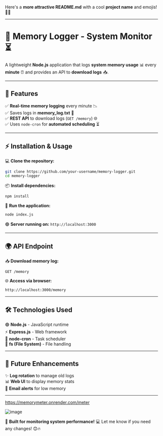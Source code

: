 Here's a **more attractive README.md** with a cool **project name** and emojis! 🚀🔥  

---

# 🧠 **Memory Logger - System Monitor** ⏳  

A lightweight **Node.js** application that logs **system memory usage** 📊 every **minute** ⏰ and provides an API to **download logs** 📥.  

---

## 🎯 **Features**  
✅ **Real-time memory logging** every minute 📉  
✅ Saves logs in **memory_log.txt** 📜  
✅ **REST API** to download logs (`GET /memory`) 🌐  
✅ Uses `node-cron` for **automated scheduling** ⏳  

---

## ⚡ **Installation & Usage**  

💻 **Clone the repository:**  
```sh
git clone https://github.com/your-username/memory-logger.git  
cd memory-logger  
```

📦 **Install dependencies:**  
```sh
npm install  
```

🚀 **Run the application:**  
```sh
node index.js  
```
🟢 **Server running on:** `http://localhost:3000`  

---

## 🌍 **API Endpoint**  
📥 **Download memory log:**  
```
GET /memory
```
🌐 **Access via browser:**  
```
http://localhost:3000/memory
```

---

## 🛠️ **Technologies Used**  
🟢 **Node.js** - JavaScript runtime  
⚡ **Express.js** - Web framework  
📅 **node-cron** - Task scheduler  
📂 **fs (File System)** - File handling  

---

## 🚀 **Future Enhancements**  
✨ **Log rotation** to manage old logs  
📊 **Web UI** to display memory stats  
📩 **Email alerts** for low memory  

---


https://memorymeter.onrender.com/meter 

![image](https://github.com/user-attachments/assets/bf9024fa-4e67-40bb-828d-e055f921ecc0)


🚀 **Built for monitoring system performance!** 💻 Let me know if you need any changes! 😊🔥  
